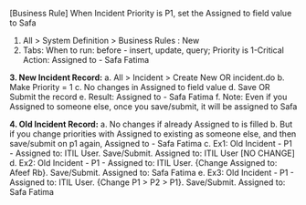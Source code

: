 [Business Rule]
When Incident Priority is P1, set the Assigned to field value to Safa

1. All > System Definition > Business Rules : New
2. Tabs: 
When to run: before - insert, update, query; Priority is 1-Critical
Action: Assigned to - Safa Fatima

**3. New Incident Record:**
  a. All > Incident > Create New OR incident.do
  b. Make Priority = 1
  c. No changes in Assigned to field value
  d. Save OR Submit the record
  e. Result: Assigned to - Safa Fatima
  f. Note: Even if you Assigned to someone else, once you save/submit, it will be assigned to Safa

**4. Old Incident Record:**
  a. No changes if already Assigned to is filled
  b. But if you change priorities with Assigned to existing as someone else, and then save/submit on p1 again, Assigned to - Safa Fatima
  c.  Ex1: Old Incident - P1 - Assigned to: ITIL User. Save/Submit. Assigned to: ITIL User [NO CHANGE]
  d. Ex2: Old Incident - P1 - Assigned to: ITIL User. {Change Assigned to: Afeef Rb}. Save/Submit. Assigned to: Safa Fatima
  e. Ex3: Old Incident - P1 - Assigned to: ITIL User. {Change P1 > P2 > P1}. Save/Submit. Assigned to: Safa Fatima
